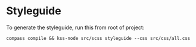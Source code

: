 # Styleguide

To generate the styleguide, run this from root of project:

    compass compile && kss-node src/scss styleguide --css src/css/all.css
